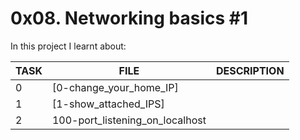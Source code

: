 # 0x08. Networking basics #1

In this project I learnt about:

| TASK | FILE | DESCRIPTION |
|------|------|-------------|
| 0    | [0-change_your_home_IP] | |
| 1    | [1-show_attached_IPS] | |
| 2    | 100-port_listening_on_localhost| |
